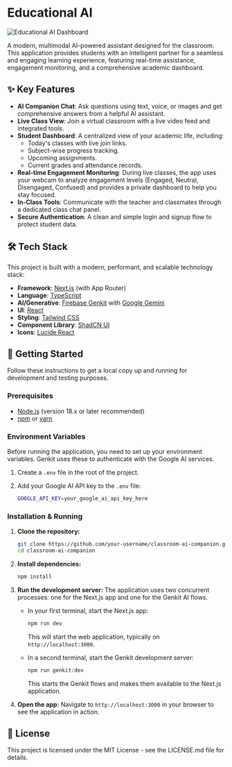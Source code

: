 # Educational AI

![Educational AI Dashboard](https://placehold.co/1200x600.png?text=App+Screenshot)

A modern, multimodal AI-powered assistant designed for the classroom. This application provides students with an intelligent partner for a seamless and engaging learning experience, featuring real-time assistance, engagement monitoring, and a comprehensive academic dashboard.

## ✨ Key Features

-   **AI Companion Chat**: Ask questions using text, voice, or images and get comprehensive answers from a helpful AI assistant.
-   **Live Class View**: Join a virtual classroom with a live video feed and integrated tools.
-   **Student Dashboard**: A centralized view of your academic life, including:
    -   Today's classes with live join links.
    -   Subject-wise progress tracking.
    -   Upcoming assignments.
    -   Current grades and attendance records.
-   **Real-time Engagement Monitoring**: During live classes, the app uses your webcam to analyze engagement levels (Engaged, Neutral, Disengaged, Confused) and provides a private dashboard to help you stay focused.
-   **In-Class Tools**: Communicate with the teacher and classmates through a dedicated class chat panel.
-   **Secure Authentication**: A clean and simple login and signup flow to protect student data.

## 🛠️ Tech Stack

This project is built with a modern, performant, and scalable technology stack:

-   **Framework**: [Next.js](https://nextjs.org/) (with App Router)
-   **Language**: [TypeScript](https://www.typescriptlang.org/)
-   **AI/Generative**: [Firebase Genkit](https://firebase.google.com/docs/genkit) with [Google Gemini](https://ai.google.dev/)
-   **UI**: [React](https://react.dev/)
-   **Styling**: [Tailwind CSS](https://tailwindcss.com/)
-   **Component Library**: [ShadCN UI](https://ui.shadcn.com/)
-   **Icons**: [Lucide React](https://lucide.dev/)

## 🚀 Getting Started

Follow these instructions to get a local copy up and running for development and testing purposes.

### Prerequisites

-   [Node.js](https://nodejs.org/en) (version 18.x or later recommended)
-   [npm](https://www.npmjs.com/get-npm) or [yarn](https://yarnpkg.com/)

### Environment Variables

Before running the application, you need to set up your environment variables. Genkit uses these to authenticate with the Google AI services.

1.  Create a `.env` file in the root of the project.
2.  Add your Google AI API key to the `.env` file:

    ```sh
    GOOGLE_API_KEY=your_google_ai_api_key_here
    ```

### Installation & Running

1.  **Clone the repository:**
    ```sh
    git clone https://github.com/your-username/classroom-ai-companion.git
    cd classroom-ai-companion
    ```

2.  **Install dependencies:**
    ```sh
    npm install
    ```

3.  **Run the development server:**
    The application uses two concurrent processes: one for the Next.js app and one for the Genkit AI flows.

    -   In your first terminal, start the Next.js app:
        ```sh
        npm run dev
        ```
        This will start the web application, typically on `http://localhost:3000`.

    -   In a second terminal, start the Genkit development server:
        ```sh
        npm run genkit:dev
        ```
        This starts the Genkit flows and makes them available to the Next.js application.

4.  **Open the app:**
    Navigate to `http://localhost:3000` in your browser to see the application in action.

## 📝 License

This project is licensed under the MIT License - see the LICENSE.md file for details.
